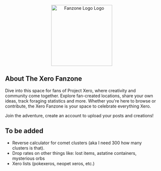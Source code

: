 <p align="center"><a href="https://xerofanzone.chimerasite.com/" target="_blank"><img src="https://xerofanzone.chimerasite.com/assets/img/logo_icon.png" width="200" alt="Fanzone Logo Logo"></a></p>

## About The Xero Fanzone

Dive into this space for fans of Project Xero, where creativity and community come together. Explore fan-created locations, share your own ideas, track foraging statistics and more. Whether you're here to browse or contribute, the Xero Fanzone is your space to celebrate everything Xero.

Join the adventure, create an account to upload your posts and creations!

## To be added

- Reverse calculator for comet clusters (aka I need 300 how many clusters is that).
- Drop rates on other things like: lost items, astatine containers, mysterious orbs
- Xero lists (pokexeros, neopet xeros, etc.)
